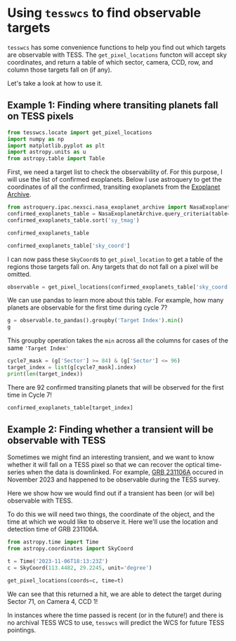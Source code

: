 # Using `tesswcs` to find observable targets

`tesswcs` has some convenience functions to help you find out which targets are observable with TESS. The `get_pixel_locations` functon will accept sky coordinates, and return a table of which sector, camera, CCD, row, and column those targets fall on (if any). 

Let's take a look at how to use it. 

## Example 1: Finding where transiting planets fall on TESS pixels


```python
from tesswcs.locate import get_pixel_locations
import numpy as np
import matplotlib.pyplot as plt
import astropy.units as u
from astropy.table import Table
```

First, we need a target list to check the observability of. For this purpose, I will use the list of confirmed exoplanets. Below I use astroquery to get the coordinates of all the confirmed, transiting exoplanets from the [Exoplanet Archive](https://exoplanetarchive.ipac.caltech.edu/index.html).


```python
from astroquery.ipac.nexsci.nasa_exoplanet_archive import NasaExoplanetArchive
confirmed_exoplanets_table = NasaExoplanetArchive.query_criteria(table="ps", select="pl_name,ra,dec,sy_tmag", where="default_flag=1 AND tran_flag=1")
confirmed_exoplanets_table.sort('sy_tmag')
```


```python
confirmed_exoplanets_table
```


```python
confirmed_exoplanets_table['sky_coord']
```

I can now pass these `SkyCoord`s to `get_pixel_location` to get a table of the regions those targets fall on. Any targets that do not fall on a pixel will be omitted.


```python
observable = get_pixel_locations(confirmed_exoplanets_table['sky_coord'])
```

We can use pandas to learn more about this table. For example, how many planets are observable for the first time during cycle 7?


```python
g = observable.to_pandas().groupby('Target Index').min()
g
```

This groupby operation takes the `min` across all the columns for cases of the same `'Target Index'`


```python
cycle7_mask = (g['Sector'] >= 84) & (g['Sector'] <= 96)
target_index = list(g[cycle7_mask].index)
print(len(target_index))
```

There are 92 confirmed transiting planets that will be observed for the first time in Cycle 7!


```python
confirmed_exoplanets_table[target_index]
```

## Example 2: Finding whether a transient will be observable with TESS

Sometimes we might find an interesting transient, and we want to know whether it will fall on a TESS pixel so that we can recover the optical time-series when the data is downlinked. For example, [GRB 231106A](https://gcn.nasa.gov/circulars/34956) occured in November 2023 and happened to be observable during the TESS survey. 

Here we show how we would find out if a transient has been (or will be) observable with TESS. 

To do this we will need two things, the coordinate of the object, and the time at which we would like to observe it. Here we'll use the location and detection time of GRB 231106A.


```python
from astropy.time import Time
from astropy.coordinates import SkyCoord

t = Time('2023-11-06T18:13:23Z')
c = SkyCoord(113.4482, 29.2245, unit='degree')
```


```python
get_pixel_locations(coords=c, time=t)
```

We can see that this returned a hit, we are able to detect the target during Sector 71, on Camera 4, CCD 1! 

In instances where the time passed is recent (or in the future!) and there is no archival TESS WCS to use, `tesswcs` will predict the WCS for future TESS pointings.
